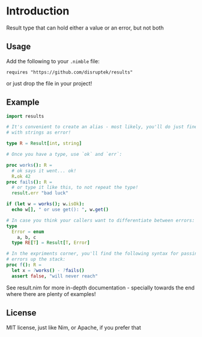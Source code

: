 # Introduction

Result type that can hold either a value or an error, but not both

## Usage

Add the following to your `.nimble` file:

```
requires "https://github.com/disruptek/results"
```

or just drop the file in your project!

## Example

```nim
import results

# It's convenient to create an alias - most likely, you'll do just fine
# with strings as error!

type R = Result[int, string]

# Once you have a type, use `ok` and `err`:

proc works(): R =
  # ok says it went... ok!
  R.ok 42
proc fails(): R =
  # or type it like this, to not repeat the type!
  result.err "bad luck"

if (let w = works(); w.isOk):
  echo w[], " or use get(): ", w.get()

# In case you think your callers want to differentiate between errors:
type
  Error = enum
    a, b, c
  type RE[T] = Result[T, Error]

# In the expriments corner, you'll find the following syntax for passing
# errors up the stack:
proc f(): R =
  let x = ?works() - ?fails()
  assert false, "will never reach"
```

See result.nim for more in-depth documentation - specially towards the end where
there are plenty of examples!

## License

MIT license, just like Nim, or Apache, if you prefer that

